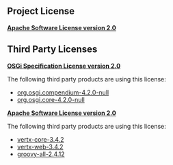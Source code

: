 <!-- Created by CodeLicenseManager -->
## Project License

__[Apache Software License version 2.0](http://www.apache.org/licenses/LICENSE-2.0.html)__

## Third Party Licenses

__[OSGi Specification License version 2.0](http://www.osgi.org/Specifications/Licensing)__

The following third party products are using this license:

* [org.osgi.compendium-4.2.0-null](http://www.osgi.org/)
* [org.osgi.core-4.2.0-null](http://www.osgi.org/)

__[Apache Software License version 2.0](http://www.apache.org/licenses/LICENSE-2.0.txt)__

The following third party products are using this license:

* [vertx-core-3.4.2](http://www.apache.org/licenses/LICENSE-2.0.txt)
* [vertx-web-3.4.2](http://rubygems-proxy.torquebox.org/releases)
* [groovy-all-2.4.12](http://groovy-lang.org)

<!-- CLM -->
